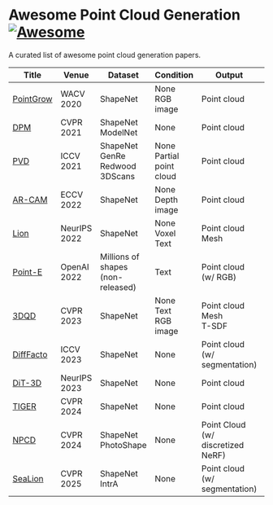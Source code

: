 # Awesome Point Cloud Generation [![Awesome](https://cdn.rawgit.com/sindresorhus/awesome/d7305f38d29fed78fa85652e3a63e154dd8e8829/media/badge.svg)](https://github.com/sindresorhus/awesome)

A curated list of awesome point cloud generation papers.

| Title | Venue | Dataset | Condition | Output | Architecture | Url |
|-------|--------|---------|-----------|--------|--------------|------|
| [PointGrow](https://arxiv.org/abs/1810.05591) | WACV 2020 | ShapeNet | None<br>RGB image | Point cloud | Autoregressive | [Project](https://liuziwei7.github.io/projects/PointGrow)<br>[Code](https://github.com/syb7573330/PointGrow) |
| [DPM](https://arxiv.org/abs/2103.01458) | CVPR 2021 | ShapeNet<br>ModelNet | None | Point cloud | Diffusion | [Code](https://github.com/luost26/diffusion-point-cloud) |
| [PVD](https://arxiv.org/abs/2104.03670) | ICCV 2021 | ShapeNet<br>GenRe<br>Redwood 3DScans | None<br>Partial point cloud | Point cloud | Diffusion | [Project](https://alexzhou907.github.io/pvd)<br>[Code](https://github.com/alexzhou907/PVD) |
| [AR-CAM](https://arxiv.org/abs/2204.01955) | ECCV 2022 | ShapeNet | None<br>Depth image | Point cloud | VQ-VAE + Autoregressive | [Code](https://github.com/AnjieCheng/CanonicalVAE) |
| [Lion](https://arxiv.org/abs/2210.06978) | NeurIPS 2022 | ShapeNet | None<br>Voxel<br>Text | Point cloud<br>Mesh | VAE + Latent Diffusion | [Project](https://research.nvidia.com/labs/toronto-ai/LION/)<br>[Code](https://github.com/nv-tlabs/LION) |
| [Point-E](https://arxiv.org/abs/2212.08751) | OpenAI 2022 | Millions of shapes<br>(non-released) | Text | Point cloud (w/ RGB) | Diffusion | [Code](https://github.com/openai/point-e) |
| [3DQD](https://arxiv.org/abs/2303.10406) | CVPR 2023 | ShapeNet | None<br>Text<br>RGB image | Point cloud<br>Mesh<br>T-SDF | VQ-VAE + Latent Diffusion | [Code](https://github.com/colorful-liyu/3DQD) |
| [DiffFacto](https://arxiv.org/abs/2305.01921) | ICCV 2023 | ShapeNet | None | Point cloud (w/ segmentation) | Diffusion | [Project](https://difffacto.github.io/)<br>[Code](https://github.com/diffFacto/diffFacto) |
| [DiT-3D](https://arxiv.org/abs/2307.01831) | NeurIPS 2023 | ShapeNet | None | Point cloud | Diffusion | [Project](https://dit-3d.github.io/)<br>[Code](https://github.com/DiT-3D/DiT-3D) |
| [TIGER](https://openaccess.thecvf.com/content/CVPR2024/html/Ren_TIGER_Time-Varying_Denoising_Model_for_3D_Point_Cloud_Generation_with_CVPR_2024_paper.html) | CVPR 2024 | ShapeNet | None | Point cloud | VAE + Latent Diffusion | [Code](https://github.com/Zhiyuan-R/Tiger-Diffusion) |
| [NPCD](https://arxiv.org/abs/2312.14124) | CVPR 2024 | ShapeNet<br>PhotoShape | None | Point Cloud (w/ discretized NeRF) | Diffusion | [Project](https://neural-point-cloud-diffusion.github.io/)<br>[Code](https://github.com/lmb-freiburg/neural-point-cloud-diffusion) |
| [SeaLion](https://arxiv.org/abs/2505.17721) | CVPR 2025 | ShapeNet<br>IntrA | None | Point cloud (w/ segmentation) | VAE + Latent Diffusion | [Project](https://dekai21.github.io/SeaLion/)<br>[Code](https://github.com/Dekai21/SeaLion) |

